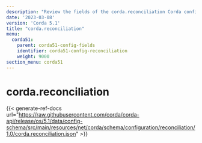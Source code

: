 ```yaml
---
description: "Review the fields of the corda.reconciliation Corda configuration section."
date: '2023-03-08'
version: 'Corda 5.1'
title: "corda.reconciliation"
menu:
  corda51:
    parent: corda51-config-fields
    identifier: corda51-config-reconciliation
    weight: 9000
section_menu: corda51
---
```

# corda.reconciliation

{{< generate-ref-docs url="https://raw.githubusercontent.com/corda/corda-api/release/os/5.1/data/config-schema/src/main/resources/net/corda/schema/configuration/reconciliation/1.0/corda.reconciliation.json" >}}
